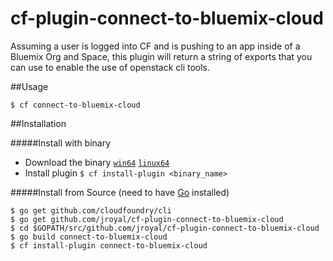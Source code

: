 # cf-plugin-connect-to-bluemix-cloud
Assuming a user is logged into CF and is pushing to an app inside of a Bluemix Org and Space, this plugin will return a string of exports that you can use to enable the use of openstack cli tools.

##Usage
```
$ cf connect-to-bluemix-cloud
```

##Installation

#####Install with binary
- Download the binary [`win64`](https://github.com/jroyal/cf-plugin-connect-to-bluemix-cloud/blob/master/bin/win64/connect-to-bluemix-cloud.exe) [`linux64`](https://github.com/jroyal/cf-plugin-connect-to-bluemix-cloud/blob/master/bin/linux64/connect-to-bluemix-cloud) 
- Install plugin `$ cf install-plugin <binary_name>`



#####Install from Source (need to have [Go](http://golang.org/dl/) installed)
  ```
  $ go get github.com/cloudfoundry/cli
  $ go get github.com/jroyal/cf-plugin-connect-to-bluemix-cloud
  $ cd $GOPATH/src/github.com/jroyal/cf-plugin-connect-to-bluemix-cloud
  $ go build connect-to-bluemix-cloud
  $ cf install-plugin connect-to-bluemix-cloud
  ```
